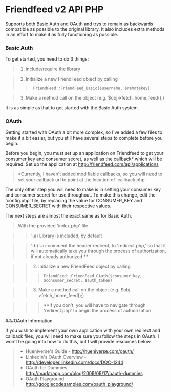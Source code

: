 # Friendfeed v2 API PHP


Supports both Basic Auth and OAuth and trys to remain as backwards compatible
as possible to the original library. It also includes extra methods in an
effort to make it as fully functioning as possible.

### Basic Auth

To get started, you need to do 3 things:

>   1) include/require the library

>   2) Initialize a new FriendFeed object by calling
>>      FriendFeed::FriendFeed_Basic($username, $remotekey)

>   3) Make a method call on the object (e.g. $obj->fetch\_home\_feed();)

It is as simple as that to get started with the Basic Auth system.

### OAuth

Getting started with OAuth a bit more complex, so I've added a few files to make it a
bit easier, but you still have several steps to complete before you begin.

Before you begin, you must set up an application on Friendfeed to get your
consumer key and consumer secret, as well as the callback* which will be
required. Set up the application at http://friendfeed.com/api/applications

> *Currently, I haven't added modifiable callbacks, so you will need to set your callback url to point at the location of 'callback.php'

The only other step you will need to make is in setting your consumer key and
consumer secret for use throughout. To make this change, edit the 'config.php'
file, by replacing the value for CONSUMER\_KEY and CONSUMER\_SECRET with their
respective values.

The next steps are almost the exact same as for Basic Auth.

>   With the provided 'index.php' file.

>>  1.a) Library is included, by default

>>  1.b) Un-comment the header redirect, to 'redirect.php,' so that it will automatically take you through the process of authorization, if not already authorized.**

>>  2) Initialize a new FriendFeed object by calling
>>>     FriendFeed::FriendFeed_OAuth($consumer_key, $consumer_secret, $auth_token)

>>  3) Make a method call on the object (e.g. $obj->fetch\_home\_feed();)

>>> **If you don't, you will have to navigate through 'redirect.php' to begin
        the process of authorization.

###OAuth Information

If you wish to implement your own application with your own redirect and
callback files, you will need to make sure you follow the steps in OAuth.
I won't be going into how to do this, but I will provide resources below.

>*  Hueniverse's Guide - http://hueniverse.com/oauth/
>*  LinkedIn's OAuth Overview - http://developer.linkedin.com/docs/DOC-1244
>*  OAuth for Dummies - http://marktrapp.com/blog/2009/09/17/oauth-dummies
>*  OAuth Playground - http://googlecodesamples.com/oauth_playground/
